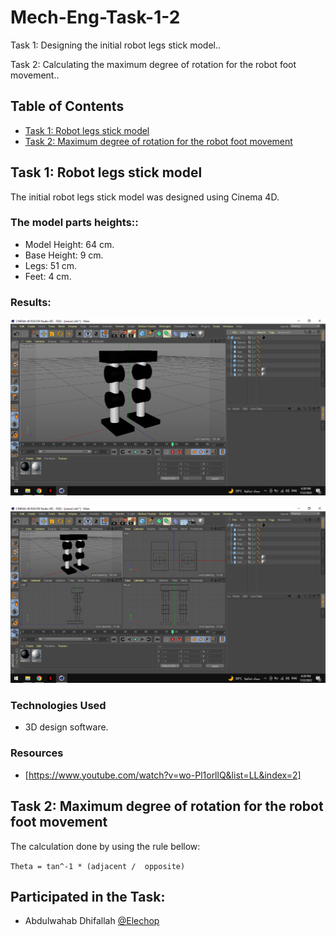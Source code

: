 # Mech-Eng-Task-1-2

Task 1: Designing the initial robot legs stick model..

Task 2: Calculating the maximum degree of rotation for the robot foot movement..

## Table of Contents
* [Task 1: Robot legs stick model](#1)
* [Task 2: Maximum degree of rotation for the robot foot movement](#2)


<a name= "1"></a>
## Task 1: Robot legs stick model
The initial robot legs stick model was designed using Cinema 4D.

### The model parts heights::
- Model Height: 64 cm.
- Base Height: 9 cm.
- Legs: 51 cm.
- Feet: 4 cm.

### Results:
![](images/SC1.png)

![](images/SC2.png)


### Technologies Used
- 3D design software.

### Resources
- [https://www.youtube.com/watch?v=wo-Pl1orllQ&list=LL&index=2]

<a name= "2"></a>
## Task 2: Maximum degree of rotation for the robot foot movement

The calculation done by using the rule bellow:

`Theta = tan^-1 * (adjacent /  opposite)`

## Participated in the Task: 
- Abdulwahab Dhifallah [@Elechop](https://github.com/Elechop)

